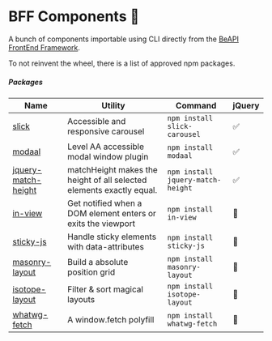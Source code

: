 # BFF Components 🦄

A bunch of components importable using CLI directly from the [BeAPI FrontEnd Framework](https://github.com/BeAPI/beapi-frontend-framework).

To not reinvent the wheel, there is a list of approved npm packages.

##### Packages

| Name  | Utility | Command | jQuery |
| ------------- | ------------- | ------------- | ------------- |
| [slick](https://www.npmjs.com/package/slick-carousel)  | Accessible and responsive carousel  | `npm install slick-carousel` | ✅ |
| [modaal ](https://www.npmjs.com/package/modaal )  |  Level AA accessible modal window plugin  | `npm install modaal`| ✅ |
| [jquery-match-height ](https://www.npmjs.com/package/jquery-match-height)  |  matchHeight makes the height of all selected elements exactly equal.  | `npm install jquery-match-height`| ✅ |
| [in-view](https://www.npmjs.com/package/in-view)  | Get notified when a DOM element enters or exits the viewport  | `npm install in-view` | 🚫 |
| [sticky-js](https://www.npmjs.com/package/sticky-js)  | Handle sticky elements with data-attributes  | `npm install sticky-js` | 🚫 |
| [masonry-layout](https://www.npmjs.com/package/masonry-layout)  | Build a absolute position grid  | `npm install masonry-layout` | 🚫 |
| [isotope-layout](https://www.npmjs.com/package/isotope-layout)  | Filter & sort magical layouts  | `npm install isotope-layout` | 🚫 |
| [whatwg-fetch](https://www.npmjs.com/package/whatwg-fetch)  | A window.fetch polyfill  | `npm install whatwg-fetch` | 🚫 |
